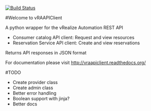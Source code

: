 [![Build Status](https://travis-ci.org/chelnak/vRAAPIClient.svg?branch=master)](https://travis-ci.org/chelnak/vRAAPIClient)

#Welcome to vRAAPIClient

A python wrapper for the vRealize Automation REST API

* Consumer catalog API client: Request and view resources
* Reservation Service API client: Create and view reservations

Returns API responses in JSON format

For documentation please visit http://vraapiclient.readthedocs.org/

#TODO

* Create provider class
* Create admin class
* Better error handling
* Boolean support with jinja?
* Better docs
